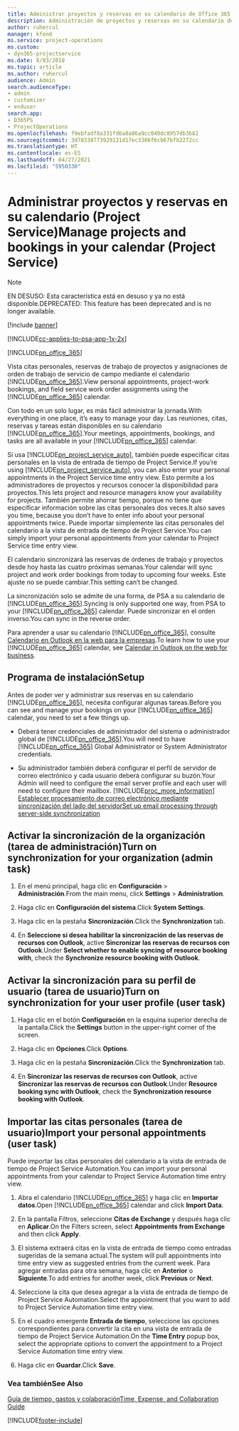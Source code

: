 ```yaml
---
title: Administrar proyectos y reservas en su calendario de Office 365
description: Administración de proyectos y reservas en su calendario de Office 365
author: ruhercul
manager: kfend
ms.service: project-operations
ms.custom:
- dyn365-projectservice
ms.date: 8/03/2018
ms.topic: article
ms.author: ruhercul
audience: Admin
search.audienceType:
- admin
- customizer
- enduser
search.app:
- D365PS
- ProjectOperations
ms.openlocfilehash: f9ebfadf8a331fd6a8a86a9cc040dc8957db3b82
ms.sourcegitcommit: 3d78338773929121d17ec3386f6cb67bfb2272cc
ms.translationtype: HT
ms.contentlocale: es-ES
ms.lasthandoff: 04/27/2021
ms.locfileid: "5950330"
---
```

# <a name="manage-projects-and-bookings-in-your-calendar-project-service"></a><span data-ttu-id="26d3e-103">Administrar proyectos y reservas en su calendario (Project Service)</span><span class="sxs-lookup"><span data-stu-id="26d3e-103">Manage projects and bookings in your calendar (Project Service)</span></span>

> [!Note]
> <span data-ttu-id="26d3e-104">EN DESUSO: Esta característica está en desuso y ya no está disponible.</span><span class="sxs-lookup"><span data-stu-id="26d3e-104">DEPRECATED: This feature has been deprecated and is no longer available.</span></span>

[!include [banner](../includes/psa-now-project-operations.md)]

[!INCLUDE[cc-applies-to-psa-app-1x-2x](../includes/cc-applies-to-psa-app-1x-2x.md)]

[!INCLUDE[pn_office_365](../includes/pn-office-365.md)] 

<span data-ttu-id="26d3e-105">Vista citas personales, reservas de trabajo de proyectos y asignaciones de orden de trabajo de servicio de campo mediante el calendario [!INCLUDE[pn_office_365](../includes/pn-office-365.md)].</span><span class="sxs-lookup"><span data-stu-id="26d3e-105">View personal appointments, project-work bookings, and field service work order assignments using the [!INCLUDE[pn_office_365](../includes/pn-office-365.md)] calendar.</span></span>  
  
 <span data-ttu-id="26d3e-106">Con todo en un solo lugar, es más fácil administrar la jornada.</span><span class="sxs-lookup"><span data-stu-id="26d3e-106">With everything in one place, it’s easy to manage your day.</span></span> <span data-ttu-id="26d3e-107">Las reuniones, citas, reservas y tareas están disponibles en su calendario [!INCLUDE[pn_office_365](../includes/pn-office-365.md)].</span><span class="sxs-lookup"><span data-stu-id="26d3e-107">Your meetings, appointments, bookings, and tasks are all available in your [!INCLUDE[pn_office_365](../includes/pn-office-365.md)] calendar.</span></span>  
  
 <span data-ttu-id="26d3e-108">Si usa [!INCLUDE[pn_project_service_auto](../includes/pn-project-service-auto.md)], también puede especificar citas personales en la vista de entrada de tiempo de Project Service.</span><span class="sxs-lookup"><span data-stu-id="26d3e-108">If you’re using [!INCLUDE[pn_project_service_auto](../includes/pn-project-service-auto.md)], you can also enter your personal appointments in the Project Service time entry view.</span></span> <span data-ttu-id="26d3e-109">Esto permite a los administradores de proyectos y recursos conocer la disponibilidad para proyectos.</span><span class="sxs-lookup"><span data-stu-id="26d3e-109">This lets project and resource managers know your availability for projects.</span></span> <span data-ttu-id="26d3e-110">También permite ahorrar tiempo, porque no tiene que especificar información sobre las citas personales dos veces.</span><span class="sxs-lookup"><span data-stu-id="26d3e-110">It also saves you time, because you don’t have to enter info about your personal appointments twice.</span></span> <span data-ttu-id="26d3e-111">Puede importar simplemente las citas personales del calendario a la vista de entrada de tiempo de Project Service.</span><span class="sxs-lookup"><span data-stu-id="26d3e-111">You can simply import your personal appointments from your calendar to Project Service time entry view.</span></span>  
  
 <span data-ttu-id="26d3e-112">El calendario sincronizará las reservas de órdenes de trabajo y proyectos desde hoy hasta las cuatro próximas semanas.</span><span class="sxs-lookup"><span data-stu-id="26d3e-112">Your calendar will sync project and work order bookings from today to upcoming four weeks.</span></span> <span data-ttu-id="26d3e-113">Este ajuste no se puede cambiar.</span><span class="sxs-lookup"><span data-stu-id="26d3e-113">This setting can’t be changed.</span></span>  
  
 <span data-ttu-id="26d3e-114">La sincronización solo se admite de una forma, de PSA a su calendario de [!INCLUDE[pn_office_365](../includes/pn-office-365.md)].</span><span class="sxs-lookup"><span data-stu-id="26d3e-114">Syncing is only supported one way, from PSA to your [!INCLUDE[pn_office_365](../includes/pn-office-365.md)] calendar.</span></span> <span data-ttu-id="26d3e-115">Puede sincronizar en el orden inverso.</span><span class="sxs-lookup"><span data-stu-id="26d3e-115">You can sync in the reverse order.</span></span> 
  
 <span data-ttu-id="26d3e-116">Para aprender a usar su calendario [!INCLUDE[pn_office_365](../includes/pn-office-365.md)], consulte [Calendario en Outlook en la web para la empresas](https://support.office.com/article/Calendar-in-Outlook-on-the-web-for-business-5219c457-d1fe-4c2f-9032-1a816b88e936).</span><span class="sxs-lookup"><span data-stu-id="26d3e-116">To learn how to use your [!INCLUDE[pn_office_365](../includes/pn-office-365.md)] calendar, see [Calendar in Outlook on the web for business](https://support.office.com/article/Calendar-in-Outlook-on-the-web-for-business-5219c457-d1fe-4c2f-9032-1a816b88e936).</span></span>  
  
## <a name="setup"></a><span data-ttu-id="26d3e-117">Programa de instalación</span><span class="sxs-lookup"><span data-stu-id="26d3e-117">Setup</span></span>  
 <span data-ttu-id="26d3e-118">Antes de poder ver y administrar sus reservas en su calendario [!INCLUDE[pn_office_365](../includes/pn-office-365.md)], necesita configurar algunas tareas.</span><span class="sxs-lookup"><span data-stu-id="26d3e-118">Before you can see and manage your bookings on your [!INCLUDE[pn_office_365](../includes/pn-office-365.md)] calendar, you need to set a few things up.</span></span>  
  
- <span data-ttu-id="26d3e-119">Deberá tener credenciales de administrador del sistema o administrador global de [!INCLUDE[pn_office_365](../includes/pn-office-365.md)].</span><span class="sxs-lookup"><span data-stu-id="26d3e-119">You will need to have [!INCLUDE[pn_office_365](../includes/pn-office-365.md)] Global Administrator or System Administrator credentials.</span></span>  
  
- <span data-ttu-id="26d3e-120">Su administrador también deberá configurar el perfil de servidor de correo electrónico y cada usuario deberá configurar su buzón.</span><span class="sxs-lookup"><span data-stu-id="26d3e-120">Your Admin will need to configure the email server profile and each user will need to configure their mailbox.</span></span> [!INCLUDE[proc_more_information](../includes/proc-more-information.md)] <span data-ttu-id="26d3e-121">[Establecer procesamiento de correo electrónico mediante sincronización del lado del servidor](/dynamics365/customerengagement/on-premises/admin/set-up-server-side-synchronization-of-email-appointments-contacts-and-tasks)</span><span class="sxs-lookup"><span data-stu-id="26d3e-121">[Set up email processing through server-side synchronization](/dynamics365/customerengagement/on-premises/admin/set-up-server-side-synchronization-of-email-appointments-contacts-and-tasks)</span></span>  
  
## <a name="turn-on-synchronization-for-your-organization-admin-task"></a><span data-ttu-id="26d3e-122">Activar la sincronización de la organización (tarea de administración)</span><span class="sxs-lookup"><span data-stu-id="26d3e-122">Turn on synchronization for your organization (admin task)</span></span>  
  
1.  <span data-ttu-id="26d3e-123">En el menú principal, haga clic en **Configuración** > **Administración**.</span><span class="sxs-lookup"><span data-stu-id="26d3e-123">From the main menu, click **Settings** > **Administration**.</span></span>  
  
2.  <span data-ttu-id="26d3e-124">Haga clic en **Configuración del sistema**.</span><span class="sxs-lookup"><span data-stu-id="26d3e-124">Click **System Settings**.</span></span>  
  
3.  <span data-ttu-id="26d3e-125">Haga clic en la pestaña **Sincronización**.</span><span class="sxs-lookup"><span data-stu-id="26d3e-125">Click the **Synchronization** tab.</span></span>  
  
4.  <span data-ttu-id="26d3e-126">En **Seleccione si desea habilitar la sincronización de las reservas de recursos con Outlook**, active **Sincronizar las reservas de recursos con Outlook**.</span><span class="sxs-lookup"><span data-stu-id="26d3e-126">Under **Select whether to enable syncing of resource booking with**, check the **Synchronize resource booking with Outlook**.</span></span>  
  
## <a name="turn-on-synchronization-for-your-user-profile-user-task"></a><span data-ttu-id="26d3e-127">Activar la sincronización para su perfil de usuario (tarea de usuario)</span><span class="sxs-lookup"><span data-stu-id="26d3e-127">Turn on synchronization for your user profile (user task)</span></span>  
  
1.  <span data-ttu-id="26d3e-128">Haga clic en el botón **Configuración** en la esquina superior derecha de la pantalla.</span><span class="sxs-lookup"><span data-stu-id="26d3e-128">Click the **Settings** button in the upper-right corner of the screen.</span></span>  
  
2.  <span data-ttu-id="26d3e-129">Haga clic en **Opciones**.</span><span class="sxs-lookup"><span data-stu-id="26d3e-129">Click **Options**.</span></span>  
  
3.  <span data-ttu-id="26d3e-130">Haga clic en la pestaña **Sincronización**.</span><span class="sxs-lookup"><span data-stu-id="26d3e-130">Click the **Synchronization** tab.</span></span>  
  
4.  <span data-ttu-id="26d3e-131">En **Sincronizar las reservas de recursos con Outlook**, active **Sincronizar las reservas de recursos con Outlook**.</span><span class="sxs-lookup"><span data-stu-id="26d3e-131">Under **Resource booking sync with Outlook**, check the **Synchronization resource booking with Outlook**.</span></span>  
  
## <a name="import-your-personal-appointments-user-task"></a><span data-ttu-id="26d3e-132">Importar las citas personales (tarea de usuario)</span><span class="sxs-lookup"><span data-stu-id="26d3e-132">Import your personal appointments (user task)</span></span>  
 <span data-ttu-id="26d3e-133">Puede importar las citas personales del calendario a la vista de entrada de tiempo de Project Service Automation.</span><span class="sxs-lookup"><span data-stu-id="26d3e-133">You can import your personal appointments from your calendar to Project Service Automation time entry view.</span></span>  
  
1. <span data-ttu-id="26d3e-134">Abra el calendario [!INCLUDE[pn_office_365](../includes/pn-office-365.md)] y haga clic en **Importar datos**.</span><span class="sxs-lookup"><span data-stu-id="26d3e-134">Open [!INCLUDE[pn_office_365](../includes/pn-office-365.md)] calendar and click **Import Data**.</span></span>  
  
2. <span data-ttu-id="26d3e-135">En la pantalla Filtros, seleccione **Citas de Exchange** y después haga clic en **Aplicar**.</span><span class="sxs-lookup"><span data-stu-id="26d3e-135">On the Filters screen, select **Appointments from Exchange** and then click **Apply**.</span></span>  
  
3. <span data-ttu-id="26d3e-136">El sistema extraerá citas en la vista de entrada de tiempo como entradas sugeridas de la semana actual.</span><span class="sxs-lookup"><span data-stu-id="26d3e-136">The system will pull appointments into time entry view as suggested entries from the current week.</span></span> <span data-ttu-id="26d3e-137">Para agregar entradas para otra semana, haga clic en **Anterior** o **Siguiente**.</span><span class="sxs-lookup"><span data-stu-id="26d3e-137">To add entries for another week, click **Previous** or **Next**.</span></span>  
  
4. <span data-ttu-id="26d3e-138">Seleccione la cita que desea agregar a la vista de entrada de tiempo de Project Service Automation.</span><span class="sxs-lookup"><span data-stu-id="26d3e-138">Select the appointment that you want to add to Project Service Automation time entry view.</span></span>  
  
5. <span data-ttu-id="26d3e-139">En el cuadro emergente **Entrada de tiempo**, seleccione las opciones correspondientes para convertir la cita en una vista de entrada de tiempo de Project Service Automation.</span><span class="sxs-lookup"><span data-stu-id="26d3e-139">On the **Time Entry** popup box, select the appropriate options to convert the appointment to a Project Service Automation time entry view.</span></span>  
  
6. <span data-ttu-id="26d3e-140">Haga clic en **Guardar**.</span><span class="sxs-lookup"><span data-stu-id="26d3e-140">Click **Save**.</span></span>  
  
### <a name="see-also"></a><span data-ttu-id="26d3e-141">Vea también</span><span class="sxs-lookup"><span data-stu-id="26d3e-141">See Also</span></span>  
 [<span data-ttu-id="26d3e-142">Guía de tiempo, gastos y colaboración</span><span class="sxs-lookup"><span data-stu-id="26d3e-142">Time, Expense, and Collaboration Guide</span></span>](../psa/time-expense-collaboration-guide.md)


[!INCLUDE[footer-include](../includes/footer-banner.md)]